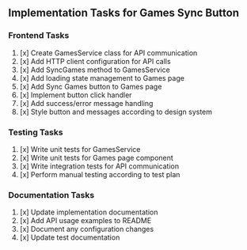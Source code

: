 ## Implementation Tasks for Games Sync Button

### Frontend Tasks
1. [x] Create GamesService class for API communication
2. [x] Add HTTP client configuration for API calls
3. [x] Add SyncGames method to GamesService
4. [x] Add loading state management to Games page
5. [x] Add Sync Games button to Games page
6. [x] Implement button click handler
7. [x] Add success/error message handling
8. [x] Style button and messages according to design system

### Testing Tasks
1. [x] Write unit tests for GamesService
2. [x] Write unit tests for Games page component
3. [x] Write integration tests for API communication
4. [x] Perform manual testing according to test plan

### Documentation Tasks
1. [x] Update implementation documentation
2. [x] Add API usage examples to README
3. [x] Document any configuration changes
4. [x] Update test documentation 